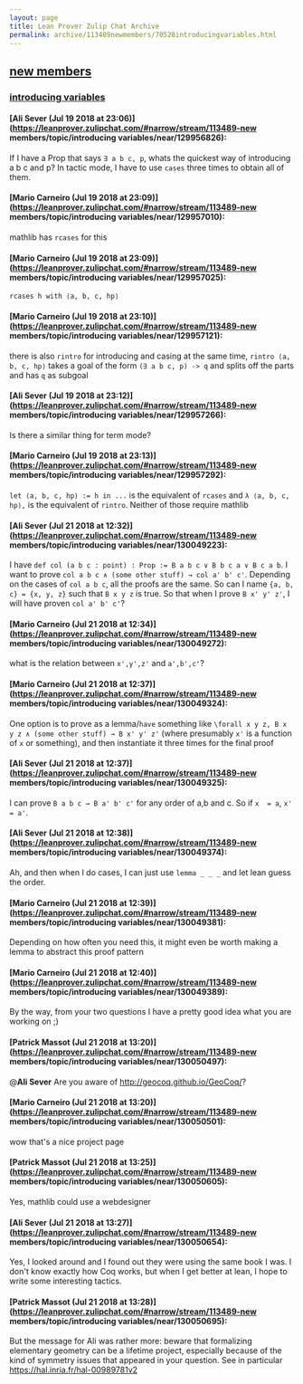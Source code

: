 ```yaml
---
layout: page
title: Lean Prover Zulip Chat Archive 
permalink: archive/113489newmembers/70528introducingvariables.html
---
```


## [new members](index.html)
### [introducing variables](70528introducingvariables.html)

#### [Ali Sever (Jul 19 2018 at 23:06)](https://leanprover.zulipchat.com/#narrow/stream/113489-new members/topic/introducing variables/near/129956826):
If I have a Prop that says `∃ a b c, p`, whats the quickest way of introducing a b c and p? In tactic mode, I have to use `cases` three times to obtain all of them.

#### [Mario Carneiro (Jul 19 2018 at 23:09)](https://leanprover.zulipchat.com/#narrow/stream/113489-new members/topic/introducing variables/near/129957010):
mathlib has `rcases` for this

#### [Mario Carneiro (Jul 19 2018 at 23:09)](https://leanprover.zulipchat.com/#narrow/stream/113489-new members/topic/introducing variables/near/129957025):
`rcases h with ⟨a, b, c, hp⟩`

#### [Mario Carneiro (Jul 19 2018 at 23:10)](https://leanprover.zulipchat.com/#narrow/stream/113489-new members/topic/introducing variables/near/129957121):
there is also `rintro` for introducing and casing at the same time, `rintro ⟨a, b, c, hp⟩` takes a goal of the form `(∃ a b c, p) -> q` and splits off the parts and has `q` as subgoal

#### [Ali Sever (Jul 19 2018 at 23:12)](https://leanprover.zulipchat.com/#narrow/stream/113489-new members/topic/introducing variables/near/129957266):
Is there a similar thing for term mode?

#### [Mario Carneiro (Jul 19 2018 at 23:13)](https://leanprover.zulipchat.com/#narrow/stream/113489-new members/topic/introducing variables/near/129957292):
`let ⟨a, b, c, hp⟩ := h in ...` is the equivalent of `rcases` and `λ ⟨a, b, c, hp⟩,` is the equivalent of `rintro`. Neither of those require mathlib

#### [Ali Sever (Jul 21 2018 at 12:32)](https://leanprover.zulipchat.com/#narrow/stream/113489-new members/topic/introducing variables/near/130049223):
I have `def col (a b c : point) : Prop := B a b c ∨ B b c a ∨ B c a b`. I want to prove `col a b c ∧ (some other stuff) → col a' b' c'`. Depending on the cases of `col a b c`, all the proofs are the same. So can I name `{a, b, c} = {x, y, z}` such that `B x y z` is true. So that when I prove `B x' y' z'`,  I will have proven `col a' b' c'`?

#### [Mario Carneiro (Jul 21 2018 at 12:34)](https://leanprover.zulipchat.com/#narrow/stream/113489-new members/topic/introducing variables/near/130049272):
what is the relation between `x',y',z'` and `a',b',c'`?

#### [Mario Carneiro (Jul 21 2018 at 12:37)](https://leanprover.zulipchat.com/#narrow/stream/113489-new members/topic/introducing variables/near/130049324):
One option is to prove as a lemma/`have` something like `\forall x y z, B x y z ∧ (some other stuff) → B x' y' z'` (where presumably `x'` is a function of `x` or something), and then instantiate it three times for the final proof

#### [Ali Sever (Jul 21 2018 at 12:37)](https://leanprover.zulipchat.com/#narrow/stream/113489-new members/topic/introducing variables/near/130049325):
I can prove `B a b c → B a' b' c'` for any order of a,b and c. So if `x  = a`, `x' = a'`.

#### [Ali Sever (Jul 21 2018 at 12:38)](https://leanprover.zulipchat.com/#narrow/stream/113489-new members/topic/introducing variables/near/130049374):
Ah, and then when I do cases, I can just use `lemma _ _ _` and let lean guess the order.

#### [Mario Carneiro (Jul 21 2018 at 12:39)](https://leanprover.zulipchat.com/#narrow/stream/113489-new members/topic/introducing variables/near/130049381):
Depending on how often you need this, it might even be worth making a lemma to abstract this proof pattern

#### [Mario Carneiro (Jul 21 2018 at 12:40)](https://leanprover.zulipchat.com/#narrow/stream/113489-new members/topic/introducing variables/near/130049389):
By the way, from your two questions I have a pretty good idea what you are working on ;)

#### [Patrick Massot (Jul 21 2018 at 13:20)](https://leanprover.zulipchat.com/#narrow/stream/113489-new members/topic/introducing variables/near/130050497):
@**Ali Sever** Are you aware of http://geocoq.github.io/GeoCoq/?

#### [Mario Carneiro (Jul 21 2018 at 13:20)](https://leanprover.zulipchat.com/#narrow/stream/113489-new members/topic/introducing variables/near/130050501):
wow that's a nice project page

#### [Patrick Massot (Jul 21 2018 at 13:25)](https://leanprover.zulipchat.com/#narrow/stream/113489-new members/topic/introducing variables/near/130050605):
Yes, mathlib could use a webdesigner

#### [Ali Sever (Jul 21 2018 at 13:27)](https://leanprover.zulipchat.com/#narrow/stream/113489-new members/topic/introducing variables/near/130050654):
Yes, I looked around and I found out they were using the same book I was. I don't know exactly how Coq works, but when I get better at lean, I hope to write some interesting tactics.

#### [Patrick Massot (Jul 21 2018 at 13:28)](https://leanprover.zulipchat.com/#narrow/stream/113489-new members/topic/introducing variables/near/130050695):
But the message for Ali was rather more: beware that formalizing elementary geometry can be a lifetime project, especially because of the kind of symmetry issues that appeared in your question. See in particular https://hal.inria.fr/hal-00989781v2

